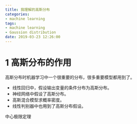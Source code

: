 ```yaml
---
title: 我理解的高斯分布
categories:
- machine learning
tags:
- machine learning
- Gaussion distribution
date: 2019-03-23 12:26:00
---
```


# 1 高斯分布的作用
高斯分布时机器学习中一个很重要的分布，很多重要模型都用到了。
- 线性回归中，假设输出变量的条件分布为高斯分布。
- 神经网络中假设了高斯分布。
- 高斯混合模型求概率密度。
- 线性判别器中也用到了高斯分布假设。

中心极限定理

# 
